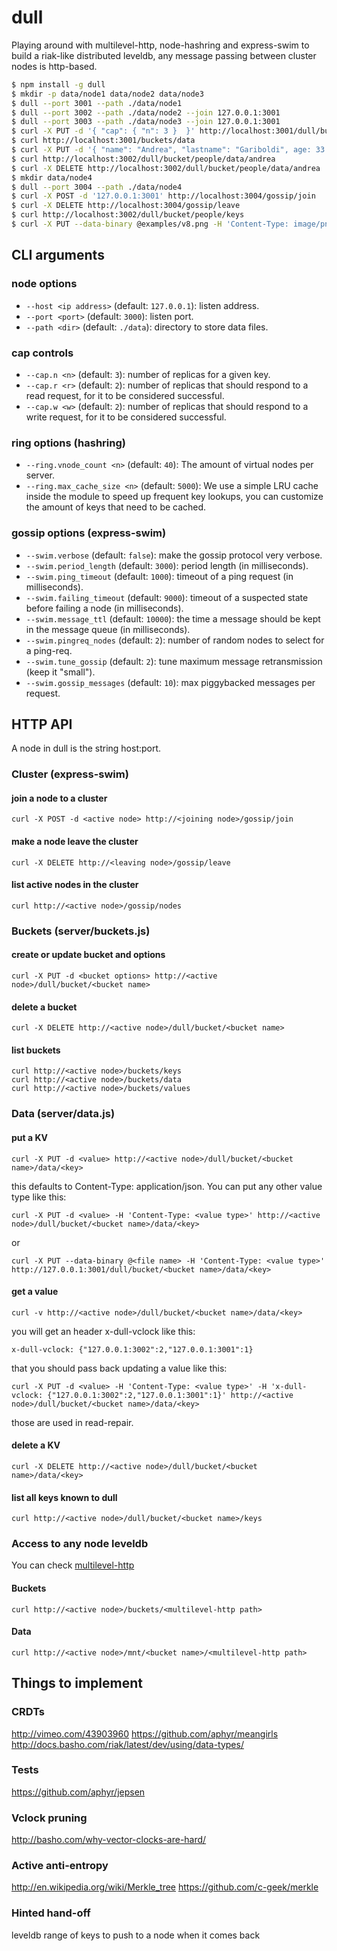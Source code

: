 dull
====

Playing around with multilevel-http, node-hashring and express-swim
to build a riak-like distributed leveldb, any message passing between
cluster nodes is http-based.


```sh
$ npm install -g dull
$ mkdir -p data/node1 data/node2 data/node3
$ dull --port 3001 --path ./data/node1
$ dull --port 3002 --path ./data/node2 --join 127.0.0.1:3001
$ dull --port 3003 --path ./data/node3 --join 127.0.0.1:3001
$ curl -X PUT -d '{ "cap": { "n": 3 }  }' http://localhost:3001/dull/bucket/people
$ curl http://localhost:3001/buckets/data
$ curl -X PUT -d '{ "name": "Andrea", "lastname": "Gariboldi", age: 33 }' -H 'Content-Type: application/json' http://localhost:3002/dull/bucket/people/data/andrea
$ curl http://localhost:3002/dull/bucket/people/data/andrea
$ curl -X DELETE http://localhost:3002/dull/bucket/people/data/andrea
$ mkdir data/node4
$ dull --port 3004 --path ./data/node4
$ curl -X POST -d '127.0.0.1:3001' http://localhost:3004/gossip/join
$ curl -X DELETE http://localhost:3004/gossip/leave
$ curl http://localhost:3002/dull/bucket/people/keys
$ curl -X PUT --data-binary @examples/v8.png -H 'Content-Type: image/png' http://127.0.0.1:3001/dull/bucket/people/data/v8.png
```

## CLI arguments

### node options
* `--host <ip address>` (default: `127.0.0.1`): listen address.
* `--port <port>` (default: `3000`): listen port.
* `--path <dir>` (default: `./data`): directory to store data files.

### cap controls
* `--cap.n <n>` (default: `3`): number of replicas for a given key.
* `--cap.r <r>` (default: `2`): number of replicas that should respond to a read request, for it to be considered successful.
* `--cap.w <w>` (default: `2`): number of replicas that should respond to a write request, for it to be considered successful.

### ring options (hashring)
* `--ring.vnode_count <n>` (default: `40`): The amount of virtual nodes per server.
* `--ring.max_cache_size <n>` (default: `5000`): We use a simple LRU cache inside the module to speed up frequent key lookups, you can customize the amount of keys that need to be cached.

### gossip options (express-swim)
* `--swim.verbose` (default: `false`): make the gossip protocol very verbose.
* `--swim.period_length` (default: `3000`): period length (in milliseconds).
* `--swim.ping_timeout` (default: `1000`): timeout of a ping request (in milliseconds).
* `--swim.failing_timeout` (default: `9000`): timeout of a suspected state before failing a node (in milliseconds).
* `--swim.message_ttl` (default: `10000`): the time a message should be kept in the message queue (in milliseconds).
* `--swim.pingreq_nodes` (default: `2`): number of random nodes to select for a ping-req.
* `--swim.tune_gossip` (default: `2`): tune maximum message retransmission (keep it "small").
* `--swim.gossip_messages` (default: `10`): max piggybacked messages per request.

## HTTP API

A node in dull is the string host:port.

### Cluster (express-swim)

#### join a node to a cluster
```
curl -X POST -d <active node> http://<joining node>/gossip/join
```

#### make a node leave the cluster
```
curl -X DELETE http://<leaving node>/gossip/leave
```

#### list active nodes in the cluster
```
curl http://<active node>/gossip/nodes
```

### Buckets (server/buckets.js)

#### create or update bucket and options
```
curl -X PUT -d <bucket options> http://<active node>/dull/bucket/<bucket name>
```

#### delete a bucket
```
curl -X DELETE http://<active node>/dull/bucket/<bucket name>
```

#### list buckets
```
curl http://<active node>/buckets/keys
curl http://<active node>/buckets/data
curl http://<active node>/buckets/values
```

### Data (server/data.js)

#### put a KV
```
curl -X PUT -d <value> http://<active node>/dull/bucket/<bucket name>/data/<key>
```

this defaults to Content-Type: application/json. You can put any other value type
like this:

```
curl -X PUT -d <value> -H 'Content-Type: <value type>' http://<active node>/dull/bucket/<bucket name>/data/<key>
```

or

```
curl -X PUT --data-binary @<file name> -H 'Content-Type: <value type>' http://127.0.0.1:3001/dull/bucket/<bucket name>/data/<key>
```

#### get a value
```
curl -v http://<active node>/dull/bucket/<bucket name>/data/<key>
```

you will get an header x-dull-vclock like this:

```
x-dull-vclock: {"127.0.0.1:3002":2,"127.0.0.1:3001":1}
```

that you should pass back updating a value like this:

```
curl -X PUT -d <value> -H 'Content-Type: <value type>' -H 'x-dull-vclock: {"127.0.0.1:3002":2,"127.0.0.1:3001":1}' http://<active node>/dull/bucket/<bucket name>/data/<key>
```

those are used in read-repair.

#### delete a KV
```
curl -X DELETE http://<active node>/dull/bucket/<bucket name>/data/<key>
```

#### list all keys known to dull
```
curl http://<active node>/dull/bucket/<bucket name>/keys
```

### Access to any node leveldb

You can check [multilevel-http](https://github.com/juliangruber/multilevel-http#http-api)

#### Buckets
```
curl http://<active node>/buckets/<multilevel-http path>
```

#### Data
```
curl http://<active node>/mnt/<bucket name>/<multilevel-http path>
```

## Things to implement

### CRDTs
http://vimeo.com/43903960
https://github.com/aphyr/meangirls
http://docs.basho.com/riak/latest/dev/using/data-types/

### Tests
https://github.com/aphyr/jepsen

### Vclock pruning
http://basho.com/why-vector-clocks-are-hard/

### Active anti-entropy
http://en.wikipedia.org/wiki/Merkle_tree
https://github.com/c-geek/merkle

### Hinted hand-off
leveldb range of keys to push to a node when it comes back
